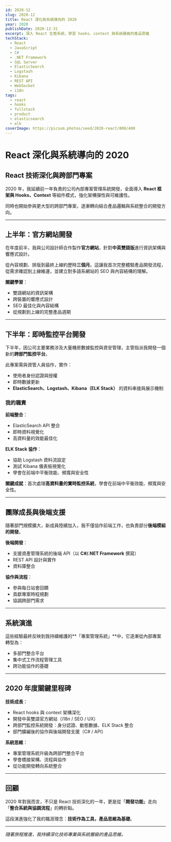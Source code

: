 ```yaml
---
id: 2020-12
slug: 2020-12
title: React 深化與系統導向的 2020
year: 2020
publishDate: 2020-12-31
excerpt: 深入 React 生態系統，學習 hooks、context 與系統層級的產品思維
techStack:
  - React
  - JavaScript
  - C#
  - .NET Framework
  - SQL Server
  - ElasticSearch
  - Logstash
  - Kibana
  - REST API
  - WebSocket
  - i18n
tags:
  - react
  - hooks
  - fullstack
  - product
  - elasticsearch
  - elk
coverImage: https://picsum.photos/seed/2020-react/800/400
---
```


# React 深化與系統導向的 2020

## React 技術深化與跨部門專案

2020 年，我延續前一年負責的公司內部專案管理系統開發，全面導入 **React 框架與 Hooks、Context** 等組件模式，強化架構彈性與可維護性。

同時也開始參與更大型的跨部門專案，逐漸轉向結合產品邏輯與系統整合的開發方向。

---

## 上半年：官方網站開發

在年度前半，我與公司設計師合作製作**官方網站**，針對**中英雙語版**進行資訊架構與響應式設計。

從內容規劃、排版到最終上線約歷時**三個月**。這讓我首次完整體驗產品開發流程，從需求確認到上線維運，並建立對多語系網站的 SEO 與內容結構的理解。

**關鍵學習**：
- 雙語網站的資訊架構
- 跨裝置的響應式設計
- SEO 最佳化與內容結構
- 從規劃到上線的完整產品週期

---

## 下半年：即時監控平台開發

下半年，因公司主要業務涉及大量機房數據監控與資安管理，主管指派我開發一個新的**跨部門監控平台**。

此專案需與資管人員協作，實作：
- 使用者身份認證與授權
- 即時數據更新
- **ElasticSearch、Logstash、Kibana（ELK Stack）** 的資料串接與展示機制

### 我的職責

**前端整合**：
- ElasticSearch API 整合
- 即時資料視覺化
- 高資料量的效能最佳化

**ELK Stack 協作**：
- 協助 Logstash 資料流設定
- 測試 Kibana 儀表板視覺化
- 學會在前端中平衡效能、頻寬與安全性

**關鍵成就**：首次處理**高資料量的實時監控系統**，學會在前端中平衡效能、頻寬與安全性。

---

## 團隊成長與後端支援

隨著部門規模擴大，新成員陸續加入，我不僅協作前端工作，也負責部分**後端模組的開發**。

**後端開發**：
- 支援資產管理系統的後端 API（以 **C#/.NET Framework** 撰寫）
- REST API 設計與實作
- 資料庫整合

**協作與流程**：
- 參與每日站會回饋
- 貢獻專案時程規劃
- 協調跨部門需求

---

## 系統演進

這些經驗最終反映到我持續維護的**「專案管理系統」**中，它逐漸從內部專案轉型為：
- 多部門整合平台
- 集中式工作流程管理工具
- 跨功能協作的基礎

---

## 2020 年度關鍵里程碑

**技術成長**：
- React hooks 與 context 架構深化
- 開發中英雙語官方網站（i18n / SEO / UX）
- 跨部門監控系統開發：身分認證、動態數據、ELK Stack 整合
- 部門擴編後的協作與後端開發支援（C# / API）

**系統思維**：
- 專案管理系統升級為跨部門整合平台
- 學會橋接架構、流程與協作
- 從功能開發轉向系統整合

---

## 回顧

2020 年對我而言，不只是 React 技術深化的一年，更是從「**開發功能**」走向「**整合系統與協調流程**」的轉折點。

這段演進強化了我的職涯理念：**技術作為工具，產品思維為基礎**。

---

_隨著旅程推進，我持續深化技術專業與系統層級的產品思維。_

